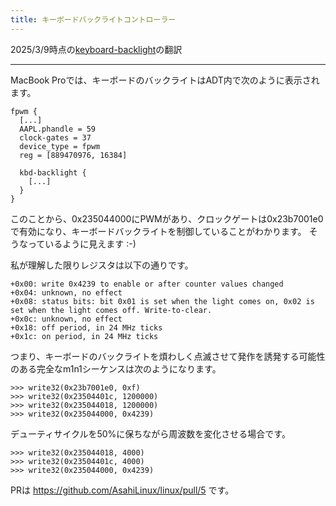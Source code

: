 ```yaml
---
title: キーボードバックライトコントローラー
---
```


2025/3/9時点の[keyboard-backlight](https://github.com/AsahiLinux/docs/blob/main/docs/hw/peripherals/keyboard-backlight.md)の翻訳

---
MacBook Proでは、キーボードのバックライトはADT内で次のように表示されます。

```
fpwm {
  [...]
  AAPL.phandle = 59
  clock-gates = 37
  device_type = fpwm
  reg = [889470976, 16384]

  kbd-backlight {
    [...]
  }
}
```

このことから、0x235044000にPWMがあり、クロックゲートは0x23b7001e0で有効になり、キーボードバックライトを制御していることがわかります。
そうなっているように見えます :-)

私が理解した限りレジスタは以下の通りです。

```
+0x00: write 0x4239 to enable or after counter values changed
+0x04: unknown, no effect
+0x08: status bits: bit 0x01 is set when the light comes on, 0x02 is set when the light comes off. Write-to-clear.
+0x0c: unknown, no effect
+0x18: off period, in 24 MHz ticks
+0x1c: on period, in 24 MHz ticks
```

つまり、キーボードのバックライトを煩わしく点滅させて発作を誘発する可能性のある完全なm1n1シーケンスは次のようになります。

```
>>> write32(0x23b7001e0, 0xf)
>>> write32(0x23504401c, 1200000)
>>> write32(0x235044018, 1200000)
>>> write32(0x235044000, 0x4239)
```

デューティサイクルを50%に保ちながら周波数を変化させる場合です。

```
>>> write32(0x235044018, 4000)
>>> write32(0x23504401c, 4000)
>>> write32(0x235044000, 0x4239)
```

PRは https://github.com/AsahiLinux/linux/pull/5 です。
